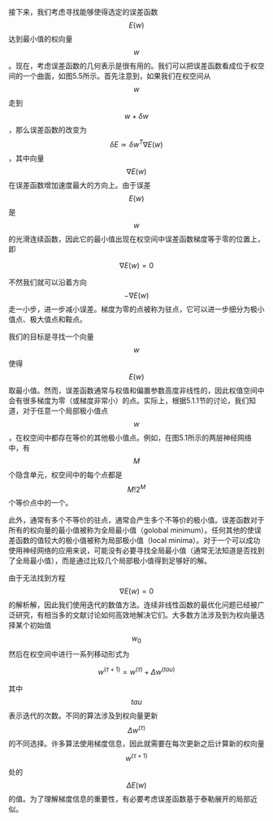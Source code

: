 接下来，我们考虑寻找能够使得选定的误差函数$$ E(w) $$达到最小值的权向量$$ w $$。现在，考虑误差函数的几何表示是很有用的。我们可以把误差函数看成位于权空间的一个曲面，如图5.5所示。首先注意到，如果我们在权空间从$$ w $$走到$$ w + \delta w $$，那么误差函数的改变为$$ \delta E \simeq \delta w^T\nabla E(w) $$，其中向量$$ \nabla E(w) $$在误差函数增加速度最大的方向上。由于误差$$ E(w) $$是$$ w
$$的光滑连续函数，因此它的最小值出现在权空间中误差函数梯度等于零的位置上，即

$$
\nabla E(w) = 0 \tag{5.26}
$$

不然我们就可以沿着方向$$ −\nabla E(w) $$走一小步，进一步减小误差。梯度为零的点被称为驻点，它可以进一步细分为极小值点、极大值点和鞍点。    

我们的目标是寻找一个向量$$ w $$使得$$ E(w) $$取最小值。然而，误差函数通常与权值和偏置参数高度非线性的，因此权值空间中会有很多梯度为零（或梯度非常小）的点。实际上，根据5.1.1节的讨论，我们知道，对于任意一个局部极小值点$$ w $$，在权空间中都存在等价的其他极小值点。例如，在图5.1所示的两层神经网络中，有$$ M $$个隐含单元，权空间中的每个点都是$$ M!2^M $$个等价点中的一个。    

此外，通常有多个不等价的驻点，通常会产生多个不等价的极小值。误差函数对于所有的权向量的最小值被称为全局最小值（golobal minimum）。任何其他的使误差函数的值较大的极小值被称为局部极小值（local minima）。对于一个可以成功使用神经网络的应用来说，可能没有必要寻找全局最小值（通常无法知道是否找到了全局最小值），而是通过比较几个局部极小值得到足够好的解。    

由于无法找到方程$$ \nabla E(w) = 0 $$的解析解，因此我们使用迭代的数值方法。连续非线性函数的最优化问题已经被广泛研究，有相当多的文献讨论如何高效地解决它们。大多数方法涉及到为权向量选择某个初始值$$ w_0 $$然后在权空间中进行一系列移动形式为

$$
w^{(\tau + 1)} = w^{(\tau)} + \Delta w^{(tau)} \tag{5.27}
$$

其中$$ tau $$表示迭代的次数。不同的算法涉及到权向量更新$$ \Delta w^{(\tau)} $$的不同选择。许多算法使用梯度信息，因此就需要在每次更新之后计算新的权向量$$ w^{(\tau +1)} $$处的$$ \Delta E(w) $$的值。为了理解梯度信息的重要性，有必要考虑误差函数基于泰勒展开的局部近似。
